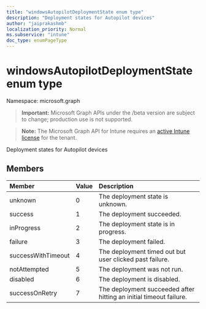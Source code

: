 ```yaml
---
title: "windowsAutopilotDeploymentState enum type"
description: "Deployment states for Autopilot devices"
author: "jaiprakashmb"
localization_priority: Normal
ms.subservice: "intune"
doc_type: enumPageType
---
```


# windowsAutopilotDeploymentState enum type

Namespace: microsoft.graph

> **Important:** Microsoft Graph APIs under the /beta version are subject to change; production use is not supported.

> **Note:** The Microsoft Graph API for Intune requires an [active Intune license](https://go.microsoft.com/fwlink/?linkid=839381) for the tenant.

Deployment states for Autopilot devices

## Members
|Member|Value|Description|
|:---|:---|:---|
|unknown|0|The deployment state is unknown.|
|success|1|The deployment succeeded.|
|inProgress|2|The deployment state is in progress.|
|failure|3|The deployment failed.|
|successWithTimeout|4|The deployment timed out but user clicked past failure.|
|notAttempted|5|The deployment was not run.|
|disabled|6|The deployment is disabled.|
|successOnRetry|7|The deployment succeeded after hitting an initial timeout failure.|
